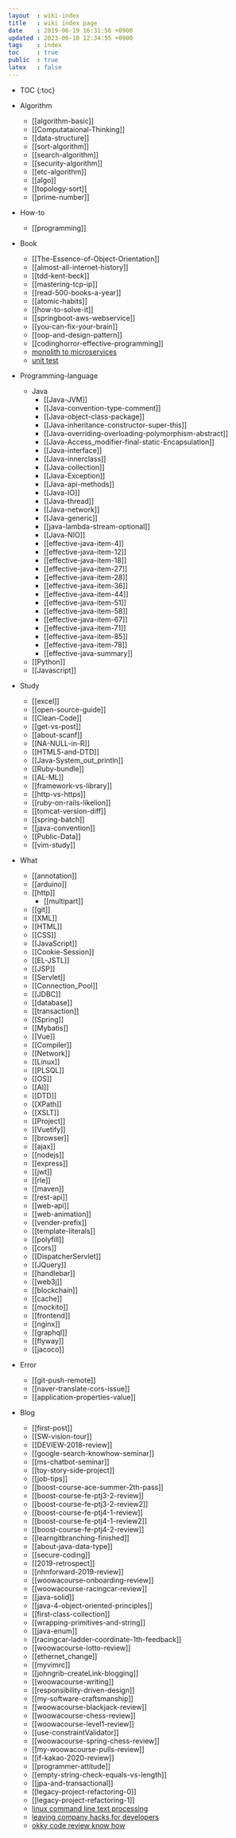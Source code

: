 ```yaml
---
layout  : wiki-index
title   : wiki index page
date    : 2019-06-19 16:31:56 +0900
updated : 2023-06-10 12:34:55 +0900
tags    : index
toc     : true
public  : true
latex   : false
---
```

* TOC
{:toc}

* Algorithm
    * [[algorithm-basic]]
    * [[Computataional-Thinking]]
    * [[data-structure]]
    * [[sort-algorithm]]
    * [[search-algorithm]]
    * [[security-algorithm]]
    * [[etc-algorithm]]
    * [[algo]]
    * [[topology-sort]]
    * [[prime-number]]
* How-to
    * [[programming]]
* Book
    * [[The-Essence-of-Object-Orientation]]
    * [[almost-all-internet-history]]
    * [[tdd-kent-beck]]
    * [[mastering-tcp-ip]]
    * [[read-500-books-a-year]]
    * [[atomic-habits]]
    * [[how-to-solve-it]]
    * [[springboot-aws-webservice]]
    * [[you-can-fix-your-brain]]
    * [[oop-and-design-pattern]]
    * [[codinghorror-effective-programming]]
    * [monolith to microservices](monolith-to-microservices)
    * [unit test](unit-test)
* Programming-language
    * Java
        * [[Java-JVM]]
        * [[Java-convention-type-comment]]
        * [[Java-object-class-package]]
        * [[Java-inheritance-constructor-super-this]]
        * [[Java-overriding-overloading-polymorphism-abstract]]
        * [[Java-Access_modifier-final-static-Encapsulation]]
        * [[Java-interface]]
        * [[Java-innerclass]]
        * [[Java-collection]]
        * [[Java-Exception]]
        * [[Java-api-methods]]
        * [[Java-IO]]
        * [[Java-thread]]
        * [[Java-network]]
        * [[Java-generic]]
        * [[java-lambda-stream-optional]]
        * [[Java-NIO]]
        * [[effective-java-item-4]]
        * [[effective-java-item-12]]
        * [[effective-java-item-18]]
        * [[effective-java-item-27]]
        * [[effective-java-item-28]]
        * [[effective-java-item-36]]
        * [[effective-java-item-44]]
        * [[effective-java-item-51]]
        * [[effective-java-item-58]]
        * [[effective-java-item-67]]
        * [[effective-java-item-71]]
        * [[effective-java-item-85]]
        * [[effective-java-item-78]]
        * [[effective-java-summary]]
    * [[Python]]
    * [[Javascript]]
* Study
    * [[excel]]
    * [[open-source-guide]]
    * [[Clean-Code]]
    * [[get-vs-post]]
    * [[about-scanf]]
    * [[NA-NULL-in-R]]
    * [[HTML5-and-DTD]]
    * [[Java-System_out_println]]
    * [[Ruby-bundle]]
    * [[AL-ML]]
    * [[framework-vs-library]]
    * [[http-vs-https]]
    * [[ruby-on-rails-likelion]]
    * [[tomcat-version-diff]]
    * [[spring-batch]]
    * [[java-convention]]
    * [[Public-Data]]
    * [[vim-study]]
* What
    * [[annotation]]
    * [[arduino]]
    * [[http]]
        * [[multipart]]
    * [[git]]
    * [[XML]]
    * [[HTML]]
    * [[CSS]]
    * [[JavaScript]]
    * [[Cookie-Session]]
    * [[EL-JSTL]]
    * [[JSP]]
    * [[Servlet]]
    * [[Connection_Pool]]
    * [[JDBC]]
    * [[database]]
    * [[transaction]]
    * [[Spring]]
    * [[Mybatis]]
    * [[Vue]]
    * [[Compiler]]
    * [[Network]]
    * [[Linux]]
    * [[PLSQL]]
    * [[OS]]
    * [[AI]]
    * [[DTD]]
    * [[XPath]]
    * [[XSLT]]
    * [[Project]]
    * [[Vuetify]]
    * [[browser]]
    * [[ajax]]
    * [[nodejs]]
    * [[express]]
    * [[jwt]]
    * [[rle]]
    * [[maven]]
    * [[rest-api]]
    * [[web-api]]
    * [[web-animation]]
    * [[vender-prefix]]
    * [[template-literals]]
    * [[polyfill]]
    * [[cors]]
    * [[DispatcherServlet]]
    * [[JQuery]]
    * [[handlebar]]
    * [[web3j]]
    * [[blockchain]]
    * [[cache]]
    * [[mockito]]
    * [[frontend]]
    * [[nginx]]
    * [[graphql]]
    * [[flyway]]
    * [[jacoco]]
* Error
    * [[git-push-remote]]
    * [[naver-translate-cors-issue]]
    * [[application-properties-value]]
* Blog
    * [[first-post]]
    * [[SW-vision-tour]]
    * [[DEVIEW-2018-review]]
    * [[google-search-knowhow-seminar]]
    * [[ms-chatbot-seminar]]
    * [[toy-story-side-project]]
    * [[job-tips]]
    * [[boost-course-ace-summer-2th-pass]]
    * [[boost-course-fe-ptj3-2-review]]
    * [[boost-course-fe-ptj3-2-review2]]
    * [[boost-course-fe-ptj4-1-review]]
    * [[boost-course-fe-ptj4-1-review2]]
    * [[boost-course-fe-ptj4-2-review]]
    * [[learngitbranching-finished]]
    * [[about-java-data-type]]
    * [[secure-coding]]
    * [[2019-retrospect]]
    * [[nhnforward-2019-review]]
    * [[woowacourse-onboarding-review]]
    * [[woowacourse-racingcar-review]]
    * [[java-solid]]
    * [[java-4-object-oriented-principles]]
    * [[first-class-collection]]
    * [[wrapping-primitives-and-string]]
    * [[java-enum]]
    * [[racingcar-ladder-coordinate-1th-feedback]]
    * [[woowacourse-lotto-review]]
    * [[ethernet_change]]
    * [[myvimrc]]
    * [[johngrib-createLink-blogging]]
    * [[woowacourse-writing]] 
    * [[responsibility-driven-design]]
    * [[my-software-craftsmanship]]
    * [[woowacourse-blackjack-review]]
    * [[woowacourse-chess-review]]
    * [[woowacourse-level1-review]]
    * [[use-constraintValidator]]
    * [[woowacourse-spring-chess-review]]
    * [[my-woowacourse-pulls-review]]
    * [[if-kakao-2020-review]]
    * [[programmer-attitude]]
    * [[empty-string-check-equals-vs-length]]
    * [[jpa-and-transactional]]
    * [[legacy-project-refactoring-0]]
    * [[legacy-project-refactoring-1]]
    * [linux command line text processing](linux-command-line-text-processing)
    * [leaving company hacks for developers](leaving-company-hacks-for-developers)
    * [okky code review know how](okky-code-review-know-how)
